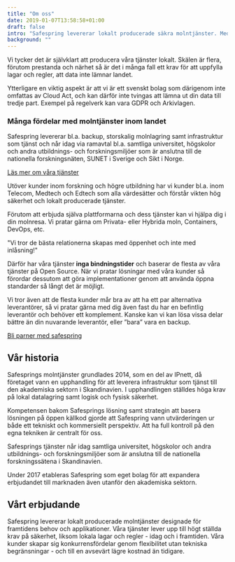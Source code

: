 ```yaml
---
title: "Om oss"
date: 2019-01-07T13:58:58+01:00
draft: false
intro: "Safespring levererar lokalt producerade säkra molntjänster. Med datacenter i Sverige håller du din data inom landets gränser."
background: ""
---
```

<div class="ingress"><p>Vi tycker det är självklart att producera våra tjänster lokalt. Skälen är flera, förutom prestanda och närhet så är det i många fall ett krav för att uppfylla lagar och regler, att data inte lämnar landet.</p></div>

Ytterligare en viktig aspekt är att vi är ett svenskt bolag som därigenom inte omfattas av Cloud Act, och kan därför inte tvingas att lämna ut din data till tredje part.
Exempel på regelverk kan vara GDPR och Arkivlagen.

### Många fördelar med molntjänster inom landet

Safespring levererar bl.a. backup, storskalig molnlagring samt infrastruktur som tjänst och når idag via ramavtal bl.a. samtliga universitet, högskolor och andra utbildnings- och forskningsmiljöer som är anslutna till de nationella forskningsnäten, SUNET i Sverige och Sikt i Norge.

<a href="/tjanster" id="text-button">Läs mer om våra tjänster</a>

Utöver kunder inom forskning och högre utbildning har vi kunder bl.a. inom Telecom, Medtech och Edtech som alla värdesätter och förstår vikten hög säkerhet och lokalt producerade tjänster.

Förutom att erbjuda själva plattformarna och dess tjänster kan vi hjälpa dig i din molnresa. Vi pratar gärna om Privata- eller Hybrida moln, Containers, DevOps, etc.

<p class="quote">"Vi tror de bästa relationerna skapas med öppenhet och inte med inlåsning!"</p>

Därför har våra tjänster **inga bindningstider** och baserar de flesta av våra tjänster på Open Source. När vi pratar lösningar med våra kunder så förordar dessutom att göra implementationer genom att använda öppna standarder så långt det är möjligt.

Vi tror även att de flesta kunder mår bra av att ha ett par alternativa leverantörer, så vi pratar gärna med dig även fast du har en befintlig leverantör och behöver ett komplement. Kanske kan vi kan lösa vissa delar bättre än din nuvarande leverantör, eller ”bara” vara en backup.

<a href="/om-safespring/bli-partner" id="text-button">Bli parner med safespring</a>

## Vår historia
Safesprings molntjänster grundlades 2014, som en del av IPnett, då företaget vann en upphandling för att leverera infrastruktur som tjänst till den akademiska sektorn i Skandinavien. I upphandlingen ställdes höga krav på lokal datalagring samt logisk och fysisk säkerhet.

Kompetensen bakom Safesprings lösning samt strategin att basera lösningen på öppen källkod gjorde att Safespring vann utvärderingen ur både ett tekniskt och kommersiellt perspektiv. Att ha full kontroll på den egna tekniken är centralt för oss.

Safesprings tjänster når idag samtliga universitet, högskolor och andra utbildnings- och forskningsmiljöer som är anslutna till de nationella forskningssätena i Skandinavien.

Under 2017 etableras Safespring som eget bolag för att expandera erbjudandet till marknaden även utanför den akademiska sektorn.

## Vårt erbjudande
Safespring levererar lokalt producerade molntjänster designade för framtidens behov och applikationer. Våra tjänster lever upp till högt ställda krav på säkerhet, liksom lokala lagar och regler - idag och i framtiden.
Våra kunder skapar sig konkurrensfördelar genom flexibilitet utan tekniska begränsningar - och till en avsevärt lägre kostnad än tidigare.
